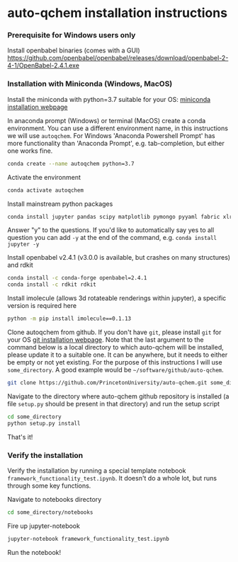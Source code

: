 # auto-qchem installation instructions

### Prerequisite for Windows users only
Install openbabel binaries (comes with a GUI)
https://github.com/openbabel/openbabel/releases/download/openbabel-2-4-1/OpenBabel-2.4.1.exe

### Installation with Miniconda (Windows, MacOS)

Install the miniconda with python=3.7 suitable for your OS: [miniconda installation webpage](https://docs.conda.io/en/latest/miniconda.html)

In anaconda prompt (Windows) or terminal (MacOS) create a conda environment. You can use a different environment name, in this instructions we will use ```autoqchem```.
For Windows 'Anaconda Powershell Prompt' has more functionality than 'Anaconda Prompt', e.g. tab-completion, but either
one works fine.
```bash
conda create --name autoqchem python=3.7
```
Activate the environment
```bash
conda activate autoqchem
```

Install mainstream python packages
```bash
conda install jupyter pandas scipy matplotlib pymongo pyyaml fabric xlrd appdirs openpyxl
```
Answer "y" to the questions. If you'd like to automatically say yes to all question you can
add ```-y``` at the end of the command, e.g. ```conda install jupyter -y```

Install openbabel v2.4.1 (v3.0.0 is available, but crashes on many structures) and rdkit
```bash
conda install -c conda-forge openbabel=2.4.1
conda install -c rdkit rdkit
```

Install imolecule (allows 3d rotateable renderings within jupyter), a specific version is required here
```bash
python -m pip install imolecule==0.1.13
```

Clone autoqchem from github. If you don't have ```git```, please install ```git``` for your OS [git installation webpage](https://git-scm.com/book/en/v2/Getting-Started-Installing-Git). Note that
 the last argument to the command below is a local directory to which auto-qchem will be installed, please update it to 
 a suitable one. It can be anywhere, but it needs to either be empty or not yet existing. For the purpose of this instructions I will use ```some_directory```.
  A good example would be ```~/software/github/auto-qchem```.
```bash
git clone https://github.com/PrincetonUniversity/auto-qchem.git some_directory
```
Navigate to the directory where auto-qchem github repository is installed (a file ```setup.py``` should be present in that directory) and run the setup script
```bash
cd some_directory
python setup.py install
```

That's it!

### Verify the installation
Verify the installation by running a special template notebook ```framework_functionality_test.ipynb```. It doesn't do a whole lot, but 
runs through some key functions.

Navigate to notebooks directory
```bash
cd some_directory/notebooks
```
Fire up jupyter-notebook
```bash
jupyter-notebook framework_functionality_test.ipynb
```
Run the notebook!


